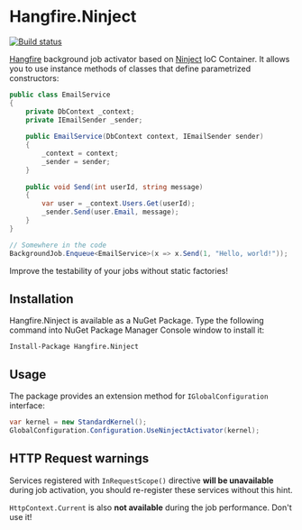 Hangfire.Ninject
================

[![Build status](https://ci.appveyor.com/api/projects/status/79opt6sesdam48yq)](https://ci.appveyor.com/project/odinserj/hangfire-ninject)

[Hangfire](http://hangfire.io) background job activator based on 
[Ninject](http://ninject.org) IoC Container. It allows you to use instance
methods of classes that define parametrized constructors:

```csharp
public class EmailService
{
	private DbContext _context;
    private IEmailSender _sender;
	
	public EmailService(DbContext context, IEmailSender sender)
	{
		_context = context;
		_sender = sender;
	}
	
	public void Send(int userId, string message)
	{
		var user = _context.Users.Get(userId);
		_sender.Send(user.Email, message);
	}
}	

// Somewhere in the code
BackgroundJob.Enqueue<EmailService>(x => x.Send(1, "Hello, world!"));
```

Improve the testability of your jobs without static factories!

Installation
--------------

Hangfire.Ninject is available as a NuGet Package. Type the following
command into NuGet Package Manager Console window to install it:

```
Install-Package Hangfire.Ninject
```

Usage
------

The package provides an extension method for `IGlobalConfiguration` interface:

```csharp
var kernel = new StandardKernel();
GlobalConfiguration.Configuration.UseNinjectActivator(kernel);
```

HTTP Request warnings
-----------------------

Services registered with `InRequestScope()` directive **will be unavailable**
during job activation, you should re-register these services without this
hint.

`HttpContext.Current` is also **not available** during the job performance. 
Don't use it!
